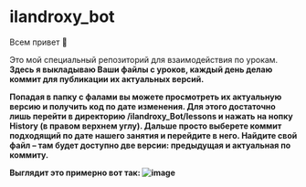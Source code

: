 # ilandroxy_bot

Всем привет 👋

Это мой специальный репозиторий для взаимодействия по урокам. <b>
Здесь я выкладываю Ваши файлы с уроков, каждый день делаю коммит для публикации их актуальных версий.

Попадая в папку с фалами вы можете просмотреть их актуальную версию и получить код по дате изменения.
Для этого достаточно лишь перейти в директорию /ilandroxy_Bot/lessons и нажать на нопку History (в правом верхнем углу). 
Дальше просто выберете коммит подходящий по дате нашего занятия и перейдите в него. 
Найдите свой файл – там будет доступно две версии: предыдущая и актуальная по коммиту.

Выглядит это примерно вот так:
![image](https://user-images.githubusercontent.com/47958240/185804013-82e8cd5a-af0b-4862-a680-8402d2a24d2d.png)
